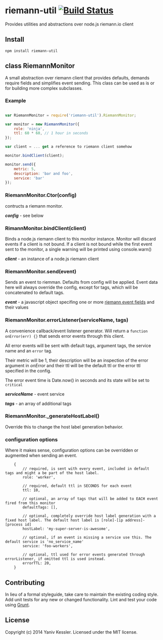 # riemann-util [![Build Status](https://secure.travis-ci.org/kessler/riemann-util.png?branch=master)](http://travis-ci.org/kessler/riemann-util)

Provides utilities and abstractions over node.js riemann.io client

## Install
```
npm install riemann-util
```

## class RiemannMonitor
A small abstraction over riemann client that provides defaults, demands require fields and simplifies event sending. This class can be used as is or for building more complex subclasses.

### Example
```javascript

var RiemannMonitor = require('riemann-util').RiemannMonitor;

var monitor = new RiemannMonitor({
	role: 'ninja',
	ttl: 60 * 60, // 1 hour in seconds
});

var client = ... get a reference to riemann client somehow

monitor.bindClient(client);

monitor.send({
	metric: 5,
	description: 'bar and foo',
	service: 'bar'
});

```

### RiemannMonitor.Ctor(config)
contructs a riemann monitor.


***config*** - see below

### RimannMonitor.bindClient(client)
Binds a node.js riemann client to this monitor instance. Monitor will discard events if a client is not bound. If a client is not bound while the first event sent to the monitor, a single warning will be printed using console.warn()


***client*** - an instance of a node.js riemann client

### RiemannMonitor.send(event)
Sends an event to riemman. Defaults from config will be applied. Event data here will always override the config, except for tags, which will be concatenated to default tags.

***event*** - a javascript object specifing one or more [riemann event fields](http://riemann.io/concepts.html) and their values

### RiemannMonitor.errorListener(serviceName, tags)
A convenience callback/event listener generator. Will return a ```function onError(err) {}``` that sends error events through this client.

All error events will be sent with default tags, argument tags, the service name and an ```error``` tag.

Their metric will be 1, their description will be an inspection of the error argument in _onError_ and their ttl will be the default ttl or the error ttl specified in the config.

The error event time is Date.now() in seconds and its state will be set to ```critical```


***serviceName*** - event service


***tags*** - an array of additional tags

### RiemannMonitor._generateHostLabel()
Override this to change the host label generation behavior.

### configuration options

Where it makes sense, configuration options can be overridden or augmented when sending an event.

```
	{
		// required, is sent with every event, included in default tags and might a be part of the host label.
		role: 'worker',

		// required, default ttl in SECONDS for each event
		ttl: 10,

		// optional, an array of tags that will be added to EACH event fired from this monitor
		defaultTags: [],

		// optional, completely override host label generation with a fixed host label. The default host label is [role]-[ip address]-[process id]
		hostLabel: 'my-super-server-is-awesome',

		// optional, if an event is missing a service use this. The default service is 'no_service_name'
		service: 'foo-workers',

		// optional, ttl used for error events generated through errorListener, if omitted ttl is used instead.
		errorTTL: 20,
	}
```

## Contributing
In lieu of a formal styleguide, take care to maintain the existing coding style. Add unit tests for any new or changed functionality. Lint and test your code using [Grunt](http://gruntjs.com/).

## License
Copyright (c) 2014 Yaniv Kessler. Licensed under the MIT license.
